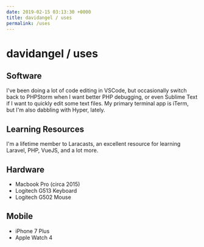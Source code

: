 ```yaml
---
date: 2019-02-15 03:13:30 +0000
title: davidangel / uses
permalink: /uses
---
```


# davidangel / uses

## Software

I've been doing a lot of code editing in VSCode, but occasionally switch back to PHPStorm when I want better PHP debugging, or even Sublime Text if I want to quickly edit some text files. My primary terminal app is iTerm, but I'm also dabbling with Hyper, lately.

## Learning Resources

I'm a lifetime member to Laracasts, an excellent resource for learning Laravel, PHP, VueJS, and a lot more.

## Hardware

- Macbook Pro (circa 2015)
- Logitech G513 Keyboard
- Logitech G502 Mouse

## Mobile

- iPhone 7 Plus
- Apple Watch 4
